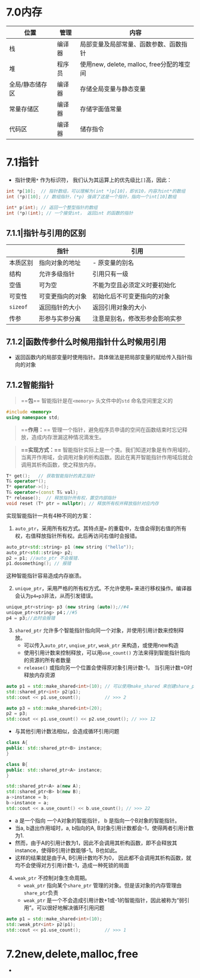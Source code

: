 # 7.0内存

| 位置            | 管理   | 内容                                      |
| --------------- | ------ | ----------------------------------------- |
| 栈              | 编译器 | 局部变量及局部常量、函数参数、函数指针    |
| 堆              | 程序员 | 使用new, delete, malloc, free分配的堆空间 |
| 全局/静态储存区 | 编译器 | 存储全局变量与静态变量                    |
| 常量存储区      | 编译器 | 存储字面值常量                            |
| 代码区          | 编译器 | 储存指令                                  |

# 7.1指针

- 指针使用`*` 作为标识符， 我们认为其运算上的优先级比`[]`高，因此：
```cpp
int *p[10];  // 指针数组，可以理解为(int *)p[10]，即长10，内容为int*的数组
int (*p)[10]; // 数组指针，(*p) 强调了这是一个指针，指向一个int[10]数组

int* p(int); // 返回一个整型指针的数组
int (*p)(int); // 一个接受int， 返回int 的函数的指针
```

## 7.1.1|指针与引用的区别

|          | 指针             | 引用                           |
| -------- | ---------------- | ------------------------------ |
| 本质区别 | 指向对象的地址   | - 原变量的别名                 |
| 结构     | 允许多级指针     | 引用只有一级                   |
| 空值     | 可为空           | 不能为空且必须定义时要初始化   |
| 可变性   | 可变更指向的对象 | 初始化后不可变更指向的对象     |
| `sizeof` | 返回指针的大小   | 返回引用对象的大小                 |
| 传参     | 形参与实参分离   | 注意是别名，修改形参会影响实参 |

## 7.1.2|函数传参什么时候用指针什么时候用引用

- 返回函数内的局部变量时使用指针。具体做法是把局部变量的赋给传入指针指向的对象


## 7.1.2智能指针

>==**包**==
>智能指针是在`<memory>` 头文件中的`std` 命名空间里定义的
```cpp
#include <memory>
using namespace std;
```

>==**作⽤：**==
>管理⼀个指针，避免程序员申请的空间在函数结束时忘记释放，造成内存泄漏这种情况滴发⽣。

>**==实现方式：==**
>智能指针实际上是一个类。我们知道对象是有作用域的，当离开作用域，会调用对象的析构函数。因此在离开智能指针作用域后就会调用其析构函数，使之释放内存。

```cpp
T* get();   // 获取智能指针的真正指针
T& operator*();  
T* operator->();
T& operator=(const T& val);
T* release();  // 释放指针所有权，置空内部指针
void reset (T* ptr = nullptr); // 释放所有权并释放指针对应内存
```

实现智能指针一共有4种不同的方案：
1. `auto_ptr`，采用所有权方式。其特点是`=` 的重载中，左值会得到右值的所有权，右值释放指针所有权。此后再访问右值时会报错。
```cpp
auto_ptr<std::string> p1 (new string ("hello"));
auto_ptr<std::string> p2;
p2 = p1; //auto_ptr 不会报错.
p1.dosomething(); // 报错
```
这种智能指针容易造成内存崩溃。

2. `unique_ptr`，采用严格的所有权方式。不允许使用`=` 来进行移权操作。编译器会认为`p4=p3`非法，从而引发错误。
```cpp
unique_ptr<string> p3 (new string (auto));//#4
unique_ptr<string> p4；//#5
p4 = p3;//此时会报错
```

3. `shared_ptr` 允许多个智能指针指向同一个对象，并使用引用计数来控制释放。
   - 可以传入`auto_ptr`, `unqiue_ptr`, `weak_ptr` 来构造，或使用new构造
   - 使用引用计数来控制释放，可以用`use_count()` 方法来得到智能指针指向的资源的所有者数量
   - `release()` 或指向另一个位置会使得原对象引用计数-1， 当引用计数=0时释放内存资源
```cpp
auto p1 = std::make_shared<int>(10); // 可以使用make_shared 来创建share_ptr
std::shared_ptr<int> p2(p1);
std::cout << p1.use_count();         // >>> 2

auto p3 = std::make_shared<int>(20);
p2 = p3;
std::cout << p1.use_count() << p2.use_count(); // >>> 12

```
- 与其他引用计数法相似，会造成循环引用问题
```cpp
class A{
public: std::shared_ptr<B> instance;
}

class B{
public: std::shared_ptr<A> instance;
}

std::shared_ptr<A> a(new A);
std::shared_ptr<B> b(new B);
a->instance = b;
b->instance = a;
std::cout << a.use_count() << b.use_count(); // >>> 22
```
  - a 是一个指向 一个A对象的智能指针， b 是指向一个B对象的智能指针。
  - 当a, b退出作用域时，a, b指向的A, B对象引用计数都会-1，使得两者引用计数为1.
  - 然而，由于A的引用计数为1，因此不会调用其析构函数，即不会释放其instance，使得B引用计数能够-1。B也如此。
  - 这样的结果就是由于A, B引用计数均不为0， 因此都不会调用其析构函数，就均不会使得对方引用计数-1，造成一种死锁的局面
  
4. `weak_ptr` 不控制对象生命周期。
   - `weak_ptr` 指向某个`share_ptr` 管理的对象。但是该对象的内存管理由`share_ptr`负责
   - `weak_ptr` 是一个不会造成引用计数+1或-1的智能指针，因此被称为“弱引用”。可以很好地解决循环引用问题
```cpp
auto p1 = std::make_shared<int>(10); 
std::weak_ptr<int> p2(p1);
std::cout << p1.use_count();         // >>> 1
```

# 7.2new,delete,malloc,free

- 